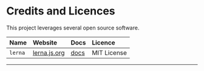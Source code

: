 # Credits and Licences

This project leverages several open source software.

| Name    | Website                               | Docs                                    | Licence     |
| :------ | :------------------------------------ | :-------------------------------------- | :---------- |
| `lerna` | [lerna.js.org](https://lerna.js.org/) | [docs](https://github.com/lerna/lerna/) | MIT License |

---
